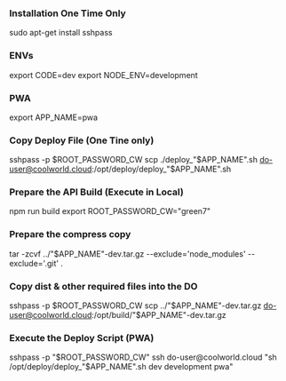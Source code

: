### Installation One Time Only
sudo apt-get install sshpass

### ENVs
export CODE=dev
export NODE_ENV=development

### PWA
export APP_NAME=pwa

### Copy Deploy File (One Tine only)
sshpass -p $ROOT_PASSWORD_CW scp ./deploy_"$APP_NAME".sh do-user@coolworld.cloud:/opt/deploy/deploy_"$APP_NAME".sh

### Prepare the API Build (Execute in Local)
npm run build
export ROOT_PASSWORD_CW="green7"

### Prepare the compress copy
tar -zcvf ../"$APP_NAME"-dev.tar.gz --exclude='node_modules' --exclude='.git' .

### Copy dist & other required files into the DO
sshpass -p $ROOT_PASSWORD_CW scp ../"$APP_NAME"-dev.tar.gz do-user@coolworld.cloud:/opt/build/"$APP_NAME"-dev.tar.gz

### Execute the Deploy Script (PWA)
sshpass -p "$ROOT_PASSWORD_CW" ssh do-user@coolworld.cloud "sh /opt/deploy/deploy_"$APP_NAME".sh dev development pwa"
